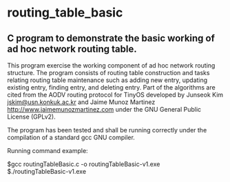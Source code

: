 # routing_table_basic
## C program to demonstrate  the basic working of ad hoc network routing table.

This program exercise the working component of ad hoc network routing structure.
The program consists of routing table construction and tasks relating 
routing table maintenance such as adding new entry, updating existing entry,
finding entry, and deleting entry. Part of the algorithms are cited from the
AODV routing protocol for TinyOS developed by Junseok Kim <jskim@usn.konkuk.ac.kr> 
and Jaime Munoz Martinez <http://www.jaimemunozmartinez.com> under the 
GNU General Public License (GPLv2).

The program has been tested and shall be running correctly under the compilation
of a standard gcc GNU compiler.

Running command example:

$gcc routingTableBasic.c -o routingTableBasic-v1.exe
<br>
$./routingTableBasic-v1.exe
